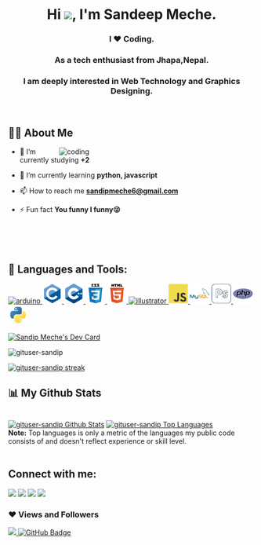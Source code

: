 
<h1 align="center">Hi <img src="https://raw.githubusercontent.com/MartinHeinz/MartinHeinz/master/wave.gif" width="30px">, I'm Sandeep Meche.</h1>
<h3 align="center">I ❤ Coding.</h3>
<h3 align="center">As a tech enthusiast from Jhapa,Nepal.</h3>
<h3 align="center">I am deeply interested in Web Technology and Graphics Designing.</h3>
<br>

## 🙋‍♂️ About Me
<img align="right" alt="coding" width="400" src="https://cdn.shopify.com/s/files/1/0578/3696/1997/t/9/assets/lofiboy.gif?v=103461765217895835051680702279">

- 📖 I’m currently studying **+2**
- 🌱 I’m currently learning **python, javascript**

- 📫 How to reach me **sandipmeche6@gmail.com**

- ⚡ Fun fact **You funny I funny😜**

<br><br><br>

## 🚀 Languages and Tools:
<p align="left"> <a href="https://www.arduino.cc/" target="_blank" rel="noreferrer"> <img src="https://cdn.worldvectorlogo.com/logos/arduino-1.svg" alt="arduino" width="40" height="40"/> </a> <a href="https://www.cprogramming.com/" target="_blank" rel="noreferrer"> <img src="https://raw.githubusercontent.com/devicons/devicon/master/icons/c/c-original.svg" alt="c" width="40" height="40"/> </a> <a href="https://www.w3schools.com/cpp/" target="_blank" rel="noreferrer"> <img src="https://raw.githubusercontent.com/devicons/devicon/master/icons/cplusplus/cplusplus-original.svg" alt="cplusplus" width="40" height="40"/> </a> <a href="https://www.w3schools.com/css/" target="_blank" rel="noreferrer"> <img src="https://raw.githubusercontent.com/devicons/devicon/master/icons/css3/css3-original-wordmark.svg" alt="css3" width="40" height="40"/> </a> <a href="https://www.w3.org/html/" target="_blank" rel="noreferrer"> <img src="https://raw.githubusercontent.com/devicons/devicon/master/icons/html5/html5-original-wordmark.svg" alt="html5" width="40" height="40"/> </a> <a href="https://www.adobe.com/in/products/illustrator.html" target="_blank" rel="noreferrer"> <img src="https://www.vectorlogo.zone/logos/adobe_illustrator/adobe_illustrator-icon.svg" alt="illustrator" width="40" height="40"/> </a> <a href="https://developer.mozilla.org/en-US/docs/Web/JavaScript" target="_blank" rel="noreferrer"> <img src="https://raw.githubusercontent.com/devicons/devicon/master/icons/javascript/javascript-original.svg" alt="javascript" width="40" height="40"/> </a> <a href="https://www.mysql.com/" target="_blank" rel="noreferrer"> <img src="https://raw.githubusercontent.com/devicons/devicon/master/icons/mysql/mysql-original-wordmark.svg" alt="mysql" width="40" height="40"/> </a> <a href="https://www.photoshop.com/en" target="_blank" rel="noreferrer"> <img src="https://raw.githubusercontent.com/devicons/devicon/master/icons/photoshop/photoshop-line.svg" alt="photoshop" width="40" height="40"/> </a> <a href="https://www.php.net" target="_blank" rel="noreferrer"> <img src="https://raw.githubusercontent.com/devicons/devicon/master/icons/php/php-original.svg" alt="php" width="40" height="40"/> </a> <a href="https://www.python.org" target="_blank" rel="noreferrer"> <img src="https://raw.githubusercontent.com/devicons/devicon/master/icons/python/python-original.svg" alt="python" width="40" height="40"/> </a> </p>

<p align="">
  <a href="https://app.daily.dev/sandipmeche"><img src="https://api.daily.dev/devcards/v2/vQuikVl2ViDlyzwfCR0KW.png?type=default&r=hp6" width="356" alt="Sandip Meche's Dev Card"/></a>
</p>
<p>
  <img align="" src="https://github-readme-stats.vercel.app/api/top-langs?username=gituser-sandip&show_icons=true&locale=en&layout=compact" alt="gituser-sandip" />
</p>
<p align="">
    <a href="https://github.com/gituser-sandip/github-readme-streak-stats">
        <img title="🔥 Get streak stats for your profile at git.io/streak-stats" alt="gituser-sandip streak" src="https://github-readme-streak-stats.herokuapp.com/?user=gituser-sandip&theme=black-ice&hide_border=true&stroke=0000&background=060A0CD0"/>
    </a>
</p>

## 📊 My Github Stats

  <br/>
    <a href="https://github.com/gituser-sandip/github-readme-stats"><img alt="gituser-sandip Github Stats" src="https://github-readme-stats.vercel.app/api?username=gituser-sandip&show_icons=true&count_private=true&theme=react&hide_border=true&bg_color=0D1117" /></a>
  <a href="https://github.com/gituser-sandip/github-readme-stats"><img alt="gituser-sandip Top Languages" src="https://github-readme-stats.vercel.app/api/top-langs/?username=gituser-sandip&langs_count=8&count_private=true&layout=compact&theme=react&hide_border=true&bg_color=0D1117" /></a>
  <br/>
  <b>Note:</b> Top languages is only a metric of the languages my public code consists of and doesn't reflect experience or skill level.

  
<br/>
<br/>


## Connect with me:
<p align="left">
    
<a href = "https://linktr.ee/Sandip_01" alt="Linktree"><img src="https://img.icons8.com/color/48/000000/linktree.png"/></a>
<a href = "https://facebook.com/Sandip.Official01" alt="Facebook"><img src="https://img.icons8.com/fluent/48/000000/facebook-new.png"/></a>
<a href = "https://www.instagram.com/asandip01/" alt="Instagram"><img src="https://img.icons8.com/fluent/48/000000/instagram-new.png"/></a>
<a href = "https://www.youtube.com/@NPCREATIVEEDGE" alt="Youtube"><img src="https://img.icons8.com/color/48/000000/youtube-play.png"/></a>

</p>

### ❤ Views and Followers
<a href="https://github.com/Meghna-DAS/github-profile-views-counter">
    <img src="https://komarev.com/ghpvc/?username=gituser-sandip">
</a>
<a href="https://github.com/gituser-sandip?tab=followers"><img src="https://img.shields.io/github/followers/gituser-sandip?label=Followers&style=social" alt="GitHub Badge"></a>


